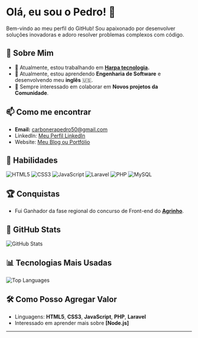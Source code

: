 # Olá, eu sou o Pedro! 👋

Bem-vindo ao meu perfil do GitHub! Sou apaixonado por desenvolver soluções inovadoras e adoro resolver problemas complexos com código.

## 🌟 Sobre Mim

- 🔭 Atualmente, estou trabalhando em **[Harpa tecnologia](https://harpatecnologia.com.br/grupo/).**
- 🌱 Atualmente, estou aprendendo **Engenharia de Software** e desenvolvendo meu **inglês** 🇺🇸.
- 👯 Sempre interessado em colaborar em **Novos projetos da Comunidade**.

## 📫 Como me encontrar

- **Email:** [carbonerapedro50@gmail.com](mailto:carbonerapedro50@gmail.com)
- LinkedIn: [Meu Perfil LinkedIn](https://www.linkedin.com/in/pedro-henrique-carbonera-83031a302/)
- Website: [Meu Blog ou Portfólio](https://seudominio.com)

## 🚀 Habilidades

![HTML5](https://img.shields.io/badge/-HTML5-E34F26?style=flat&logo=html5&logoColor=white)
![CSS3](https://img.shields.io/badge/-CSS3-1572B6?style=flat&logo=css3&logoColor=white)
![JavaScript](https://img.shields.io/badge/-JavaScript-F7DF1E?style=flat&logo=javascript&logoColor=black)
![Laravel](https://img.shields.io/badge/-Laravel-FF2D20?style=flat&logo=laravel&logoColor=white)
![PHP](https://img.shields.io/badge/-PHP-777BB4?style=flat&logo=php&logoColor=white)
![MySQL](https://img.shields.io/badge/-MySQL-4479A1?style=flat&logo=mysql&logoColor=white)

## 🏆 Conquistas

- Fui Ganhador da fase regional do concurso de Front-end do **[Agrinho](link-para-certificado)**.

## 🚀 GitHub Stats

![GitHub Stats](https://github-readme-stats.vercel.app/api?username=pedrocarbonera1&show_icons=true&theme=radical)

## 📊 Tecnologias Mais Usadas

![Top Languages](https://github-readme-stats.vercel.app/api/top-langs/?username=pedrocarbonera1&layout=compact&theme=radical)

## 🛠️ Como Posso Agregar Valor

- Linguagens: **HTML5**, **CSS3**, **JavaScript**, **PHP**, **Laravel**
- Interessado em aprender mais sobre **[Node.js]**

---
